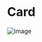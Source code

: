 # Card
![image](https://user-images.githubusercontent.com/78996216/179026615-dbdf3626-4f7e-43f9-b4b8-96c7bd548f50.png)
